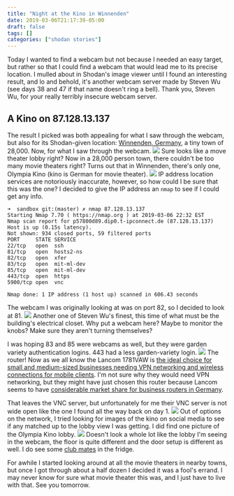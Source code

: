 ```yaml
---
title: "Night at the Kino in Winnenden"
date: 2019-03-06T21:17:39-05:00
draft: false
tags: []
categories: ["shodan stories"]
---
```


Today I wanted to find a webcam but not because I needed an easy target, but rather so that I could find a webcam that would lead me to its precise location. I mulled about in Shodan's image viewer until I found an interesting result, and lo and behold, it's another webcam server made by Steven Wu (see days 38 and 47 if that name doesn't ring a bell). Thank you, Steven Wu, for your really terribly insecure webcam server.

## A Kino on 87.128.13.137
The result I picked was both appealing for what I saw through the webcam, but also for its Shodan-given location: [Winnenden, Germany](https://en.wikipedia.org/wiki/Winnenden), a tiny town of 28,000. Now, for what I saw through the webcam.
![](/images/100Days/Day62/lobby.jpg)
Sure looks like a move theater lobby right? Now in a 28,000 person town, there couldn't be too many movie theaters right? Turns out that in Winnenden, there's only one, Olympia Kino (kino is German for movie theater).
![](/images/100Days/Day62/olympia.png)
IP address location services are notoriously inaccurate, however, so how could I be sure that this was the one? I decided to give the IP address an `nmap` to see if I could get any info.

```
➜  sandbox git:(master) ✗ nmap 87.128.13.137
Starting Nmap 7.70 ( https://nmap.org ) at 2019-03-06 22:32 EST
Nmap scan report for p57800d89.dip0.t-ipconnect.de (87.128.13.137)
Host is up (0.15s latency).
Not shown: 934 closed ports, 59 filtered ports
PORT     STATE SERVICE
22/tcp   open  ssh
81/tcp   open  hosts2-ns
82/tcp   open  xfer
83/tcp   open  mit-ml-dev
85/tcp   open  mit-ml-dev
443/tcp  open  https
5900/tcp open  vnc

Nmap done: 1 IP address (1 host up) scanned in 606.43 seconds
```
The webcam I was originally looking at was on port 82, so I decided to look at 81.
![](/images/100Days/Day62/closet.png)
Another one of Steven Wu's finest, this time of what must be the building's electrical closet. Why put a webcam here? Maybe to monitor the knobs? Make sure they aren't turning themselves?

I was hoping 83 and 85 were webcams as well, but they were garden variety authentication logins. 443 had a less garden-variety login.
![](/images/100Days/Day62/lancom.png)
The router! Now as we all know the Lancom 1781VAW is [the ideal choice for small and medium-sized businesses needing VPN networking and wireless connections for mobile clients](https://www.lancom-systems.com/products/routers-vpn-gateways/business-vpn-routers/lancom-1781vaw/). I'm not sure why they would need VPN networking, but they might have just chosen this router because Lancom seems to have [considerable market share for business routers in Germany](https://wifinowevents.com/news-and-blog/leading-german-wi-fi-vendor-lancom-acquired-by-rohde-schwartz/).

That leaves the VNC server, but unfortunately for me their VNC server is not wide open like the one I found all the way back on day 1.
![](/images/100Days/Day62/vnc.png)
Out of options on the network, I tried looking for images of the kino on social media to see if any matched up to the lobby view I was getting. I did find one picture of the Olympia Kino lobby.
![](/images/100Days/Day62/lobby2.png)
Doesn't look a whole lot like the lobby I'm seeing in the webcam, the floor is quite different and the door setup is different as well. I do see some [club mates](https://en.wikipedia.org/wiki/Club-Mate) in the fridge.

For awhile I started looking around at all the movie theaters in nearby towns, but once I got through about a half dozen I decided it was a fool's errand. I may never know for sure what movie theater this was, and I just have to live with that. See you tomorrow.

